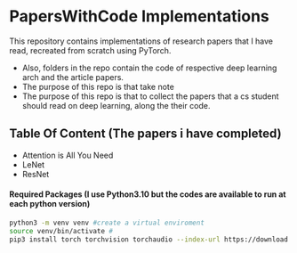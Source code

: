 # PapersWithCode Implementations

This repository contains implementations of research papers that I have read, recreated from scratch using PyTorch.
+ Also, folders in the repo contain the code of respective deep learning arch and the article papers.
+ The purpose of this repo is that take note
+ The purpose of this repo is that to collect the papers that a cs student should read on deep learning, along the their code.

## Table Of Content (The papers i have completed)

+ Attention is All You Need
+ LeNet
+ ResNet


#### Required Packages (I use Python3.10 but the codes are available to run at each python version)
```bash
python3 -m venv venv #create a virtual enviroment
source venv/bin/activate #
pip3 install torch torchvision torchaudio --index-url https://download.pytorch.org/whl/cu121
```